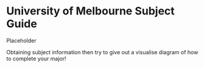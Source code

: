 # University of Melbourne Subject Guide

Placeholder

Obtaining subject information then try to give out a visualise diagram of how to complete your major!

